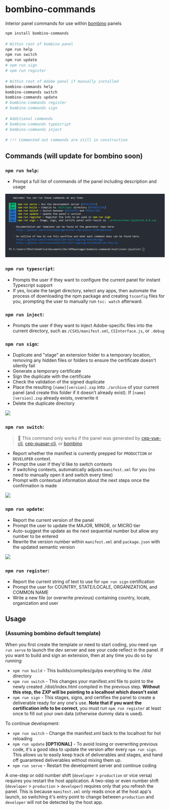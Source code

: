 # bombino-commands

Interior panel commands for use within [bombino](https://github.com/Inventsable/bombino) panels

```bash
npm install bombino-commands

# Within root of bombino panel
npm run help
npm run switch
npm run update
# npm run sign
# npm run register

# Within root of Adobe panel if manually installed
bombino-commands help
bombino-commands switch
bombino-commands update
# bombino-commands register
# bombino-commands sign

# Additional commands
# bombino-commands typescript
# bombino-commands inject

# !!! Commented out commands are still in construction
```

## Commands (will update for bombino soon)

### `npm run help`:

- Prompt a full list of commands of the panel including description and usage

![](./assets/help.png)

### `npm run typescript`:

- Prompts the user if they want to configure the current panel for instant Typescript support
- If yes, locate the target directory, select any apps, then automate the process of downloading the npm package and creating `tsconfig` files for you, prompting the user to manually run `tsc: watch` afterward.

### `npm run inject`:

- Prompts the user if they want to inject Adobe-specific files into the current directory, such as `/CSXS/manifest.xml`, `CSInterface.js`, or `.debug`

### `npm run sign`:

- Duplicate and "stage" an extension folder to a temporary location, removing any hidden files or folders to ensure the certificate doesn't silently fail
- Generate a temporary certificate
- Sign the duplicate with the certificate
- Check the validation of the signed duplicate
- Place the resulting `[name][version].zxp` into `./archive` of your current panel (and create this folder if it doesn't already exist). If `[name][version].zxp` already exists, overwrite it
- Delete the duplicate directory

![](https://thumbs.gfycat.com/SomeRequiredBordercollie-size_restricted.gif)

### `npm run switch`:

> 🚩 This command only works if the panel was generated by [cep-vue-cli](https://github.com/Inventsable/generator-cep-vue-cli), [cep-quasar-cli](https://github.com/Inventsable/generator-cep-quasar-cli), or [bombino](https://github.com/Inventsable/bombino)

- Report whether the manifest is currently prepped for `PRODUCTION` or `DEVELOPER` context.
- Prompt the user if they'd like to switch contexts
- If switching contexts, automatically adjusts `manifest.xml` for you (no need to manually open it and switch every time)
- Prompt with contextual information about the next steps once the confirmation is made

![](https://thumbs.gfycat.com/FrankDeadAardwolf-size_restricted.gif)

### `npm run update`:

- Report the current version of the panel
- Prompt the user to update the MAJOR, MINOR, or MICRO tier
- Auto-suggest the update as the next sequential number but allow any number to be entered
- Rewrite the version number within `manifest.xml` and `package.json` with the updated semantic version

![](https://thumbs.gfycat.com/SlimyAssuredAchillestang-size_restricted.gif)

### `npm run register`:

- Report the current string of text to use for `npm run sign` certification
- Prompt the user for COUNTRY, STATE/LOCALE, ORGANIZATION, and COMMON NAME
- Write a new file (or overwrite previous) containing country, locale, organization and user

## Usage

### (Assuming bombino default template)

When you first create the template or need to start coding, you need `npm run serve` to launch the dev server and see your code reflect in the panel. If you want to build and sign an extension, then at any time you do so by running:

- `npm run build` - This builds/compiles/gulps everything to the ./dist directory
- `npm run switch` - This changes your manifest.xml file to point to the newly created ./dist/index.html compiled in the previous step. **Without this step, the ZXP will be pointing to a localhost which doesn't exist**
- `npm run sign` - This stages, signs, and certifies the panel to create a deliverable ready for any one's use. **Note that if you want the certification info to be correct**, you must run `npm run register` at least once to fill out your own data (otherwise dummy data is used).

To continue development:

- `npm run switch` - Change the manifest.xml back to the localhost for hot reloading
- `npm run update` **[OPTIONAL]** - To avoid losing or overwriting previous code, it's a good idea to update the version after every `npm run sign`. This allows us to easily keep track of deliverables and stages, and hand off guaranteed deliverables without mixing them up.
- `npm run serve` - Restart the development server and continue coding

A one-step or odd number shift (`developer` > `production` or vice versa) requires you restart the host application. A two-step or even number shift (`developer` > `production` > `developer`) requires only that you refresh the panel. This is because `manifest.xml` only reads once at the host app's launch, so switching it's entry point to change between `production` and `developer` will not be detected by the host app.
